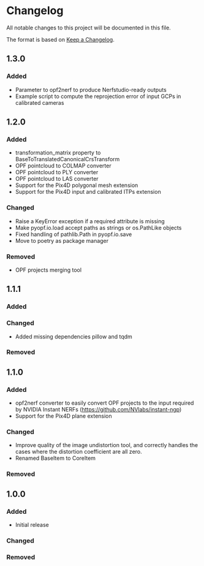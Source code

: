 # Changelog

All notable changes to this project will be documented in this file.

The format is based on [Keep a Changelog](https://keepachangelog.com/en/1.0.0/).

## 1.3.0

### Added

- Parameter to opf2nerf to produce Nerfstudio-ready outputs
- Example script to compute the reprojection error of input GCPs in calibrated cameras

## 1.2.0

### Added

- transformation_matrix property to BaseToTranslatedCanonicalCrsTransform
- OPF pointcloud to COLMAP converter
- OPF pointcloud to PLY converter
- OPF pointcloud to LAS converter
- Support for the Pix4D polygonal mesh extension
- Support for the Pix4D input and calibrated ITPs extension

### Changed

- Raise a KeyError exception if a required attribute is missing
- Make pyopf.io.load accept paths as strings or os.PathLike objects
- Fixed handling of pathlib.Path in pyopf.io.save
- Move to poetry as package manager

### Removed

- OPF projects merging tool

## 1.1.1

### Added
### Changed

- Added missing dependencies pillow and tqdm

### Removed

## 1.1.0

### Added

- opf2nerf converter to easily convert OPF projects to the input required by NVIDIA Instant NERFs (https://github.com/NVlabs/instant-ngp)
- Support for the Pix4D plane extension

### Changed

- Improve quality of the image undistortion tool, and correctly handles the cases where the distortion coefficient are all zero.
- Renamed BaseItem to CoreItem

### Removed

## 1.0.0

### Added

- Initial release

### Changed


### Removed
